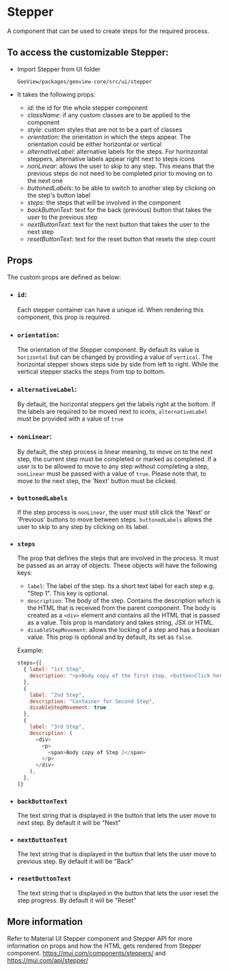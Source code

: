 # Stepper

A component that can be used to create steps for the required process.

## To access the customizable Stepper:

- Import Stepper from UI folder

  ```
  GeoView/packages/geoview-core/src/ui/stepper
  ```

- It takes the following props:
  - _id_: the id for the whole stepper component
  - _className_: if any custom classes are to be applied to the component
  - _style_: custom styles that are not to be a part of classes
  - _orientation_: the orientation in which the steps appear. The orientation could be either horizontal or vertical
  - _alternativeLabel_: alternative labels for the steps. For horinzontal steppers, alternative labels appear right next to steps icons
  - _nonLinear_: allows the user to skip to any step. This means that the previous steps do not need to be completed prior to moving on to the next one
  - _buttonedLabels_: to be able to switch to another step by clicking on the step's button label
  - _steps_: the steps that will be involved in the component
  - _backButtonText_: text for the back (previous) button that takes the user to the previous step
  - _nextButtonText_: text for the next button that takes the user to the next step
  - _resetButtonText_: text for the reset button that resets the step count

## Props

The custom props are defined as below:

- ### `id`:

  Each stepper container can have a unique id. When rendering this component, this prop is required.

- ### `orientation`:

  The orientation of the Stepper component. By default its value is `horizontal` but can be changed by providing a value of `vertical`. The horizontal stepper shows steps side by side from left to right. While the vertical stepper stacks the steps from top to bottom.

- ### `alternativeLabel`:

  By default, the horizontal steppers get the labels right at the bottom. If the labels are required to be moved next to icons, `alternativeLabel` must be provided with a value of `true`

- ### `nonLinear`:

  By default, the step process is linear meaning, to move on to the next step, the current step must be completed or marked as completed. If a user is to be allowed to move to any step without completing a step, `nonLinear` must be passed with a value of `true`. Please note that, to move to the next step, the 'Next' button must be clicked.

- ### `buttonedLabels`

  If the step process is `nonLinear`, the user must still click the 'Next' or 'Previous' buttons to move between steps. `buttonedLabels` allows the user to skip to any step by clicking on its label.

- ### `steps`

  The prop that defines the steps that are involved in the process. It must be passed as an array of objects. These objects will have the following keys:

  - `label`: The label of the step. Its a short text label for each step e.g. "Step 1". This key is optional.
  - `description`: The body of the step. Contains the description which is the HTML that is received from the parent component. The body is created as a `<div>` element and contains all the HTML that is passed as a value. Tbis prop is mandatory and takes string, JSX or HTML.
  - `disableStepMovement`: allows the locking of a step and has a boolean value. This prop is optional and by default, its set as `false`.

  Example:

  ```js
  steps={[
    { label: "1st Step",
      description: "<p>Body copy of the first step. <button>Click here</button> for more.</p>"
    },
    {
      label: "2nd Step",
      description: "Container for Second Step",
      disableStepMovement: true
    },
    {
      label: "3rd Step",
      description: (
        <div>
          <p>
            <span>Body copy of Step 2</span>
          </p>
        </div>
      ),
    },
  ]}
  ```

- ### `backButtonText`

  The text string that is displayed in the button that lets the user move to next step. By default it will be "Next"

- ### `nextButtonText`

  The text string that is displayed in the button that lets the user move to previous step. By default it will be "Back"

- ### `resetButtonText`

  The text string that is displayed in the button that lets the user reset the step progress. By default it will be "Reset"

## More information

Refer to Material UI Stepper component and Stepper API for more information on props and how the HTML gets rendered from Stepper component. https://mui.com/components/steppers/ and https://mui.com/api/stepper/
